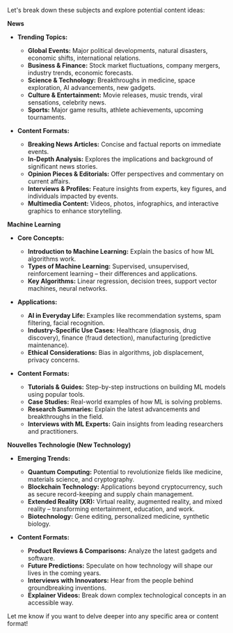 Let's break down these subjects and explore potential content ideas:

**News**

* **Trending Topics:**
    *  **Global Events:**  Major political developments, natural disasters, economic shifts, international relations.
    * **Business & Finance:**  Stock market fluctuations, company mergers, industry trends, economic forecasts.
    * **Science & Technology:**  Breakthroughs in medicine, space exploration, AI advancements, new gadgets.
    * **Culture & Entertainment:**  Movie releases, music trends, viral sensations, celebrity news.
    * **Sports:**  Major game results, athlete achievements, upcoming tournaments.

* **Content Formats:**
    * **Breaking News Articles:**  Concise and factual reports on immediate events.
    * **In-Depth Analysis:**  Explores the implications and background of significant news stories.
    * **Opinion Pieces & Editorials:**  Offer perspectives and commentary on current affairs.
    * **Interviews & Profiles:**  Feature insights from experts, key figures, and individuals impacted by events.
    * **Multimedia Content:**  Videos, photos, infographics, and interactive graphics to enhance storytelling.

**Machine Learning**

* **Core Concepts:**
    * **Introduction to Machine Learning:**  Explain the basics of how ML algorithms work.
    * **Types of Machine Learning:**  Supervised, unsupervised, reinforcement learning – their differences and applications.
    * **Key Algorithms:**  Linear regression, decision trees, support vector machines, neural networks.

* **Applications:**
    * **AI in Everyday Life:**  Examples like recommendation systems, spam filtering, facial recognition.
    * **Industry-Specific Use Cases:**  Healthcare (diagnosis, drug discovery), finance (fraud detection), manufacturing (predictive maintenance).
    * **Ethical Considerations:**  Bias in algorithms, job displacement, privacy concerns.

* **Content Formats:**
    * **Tutorials & Guides:**  Step-by-step instructions on building ML models using popular tools.
    * **Case Studies:**  Real-world examples of how ML is solving problems.
    * **Research Summaries:**  Explain the latest advancements and breakthroughs in the field.
    * **Interviews with ML Experts:**  Gain insights from leading researchers and practitioners.

**Nouvelles Technologie (New Technology)**

* **Emerging Trends:**
    * **Quantum Computing:**  Potential to revolutionize fields like medicine, materials science, and cryptography.
    * **Blockchain Technology:**  Applications beyond cryptocurrency, such as secure record-keeping and supply chain management.
    * **Extended Reality (XR):**  Virtual reality, augmented reality, and mixed reality – transforming entertainment, education, and work.
    * **Biotechnology:**  Gene editing, personalized medicine, synthetic biology.

* **Content Formats:**
    * **Product Reviews & Comparisons:**  Analyze the latest gadgets and software.
    * **Future Predictions:**  Speculate on how technology will shape our lives in the coming years.
    * **Interviews with Innovators:**  Hear from the people behind groundbreaking inventions.
    * **Explainer Videos:**  Break down complex technological concepts in an accessible way.



Let me know if you want to delve deeper into any specific area or content format!

